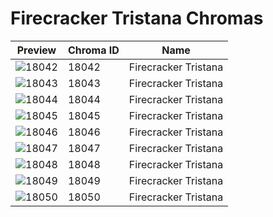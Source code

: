 # Firecracker Tristana Chromas



| Preview | Chroma ID | Name |
|---------|-----------|------|
| ![18042](https://raw.communitydragon.org/latest/plugins/rcp-be-lol-game-data/global/default/v1/champion-chroma-images/18/18042.png) | 18042 | Firecracker Tristana |
| ![18043](https://raw.communitydragon.org/latest/plugins/rcp-be-lol-game-data/global/default/v1/champion-chroma-images/18/18043.png) | 18043 | Firecracker Tristana |
| ![18044](https://raw.communitydragon.org/latest/plugins/rcp-be-lol-game-data/global/default/v1/champion-chroma-images/18/18044.png) | 18044 | Firecracker Tristana |
| ![18045](https://raw.communitydragon.org/latest/plugins/rcp-be-lol-game-data/global/default/v1/champion-chroma-images/18/18045.png) | 18045 | Firecracker Tristana |
| ![18046](https://raw.communitydragon.org/latest/plugins/rcp-be-lol-game-data/global/default/v1/champion-chroma-images/18/18046.png) | 18046 | Firecracker Tristana |
| ![18047](https://raw.communitydragon.org/latest/plugins/rcp-be-lol-game-data/global/default/v1/champion-chroma-images/18/18047.png) | 18047 | Firecracker Tristana |
| ![18048](https://raw.communitydragon.org/latest/plugins/rcp-be-lol-game-data/global/default/v1/champion-chroma-images/18/18048.png) | 18048 | Firecracker Tristana |
| ![18049](https://raw.communitydragon.org/latest/plugins/rcp-be-lol-game-data/global/default/v1/champion-chroma-images/18/18049.png) | 18049 | Firecracker Tristana |
| ![18050](https://raw.communitydragon.org/latest/plugins/rcp-be-lol-game-data/global/default/v1/champion-chroma-images/18/18050.png) | 18050 | Firecracker Tristana |